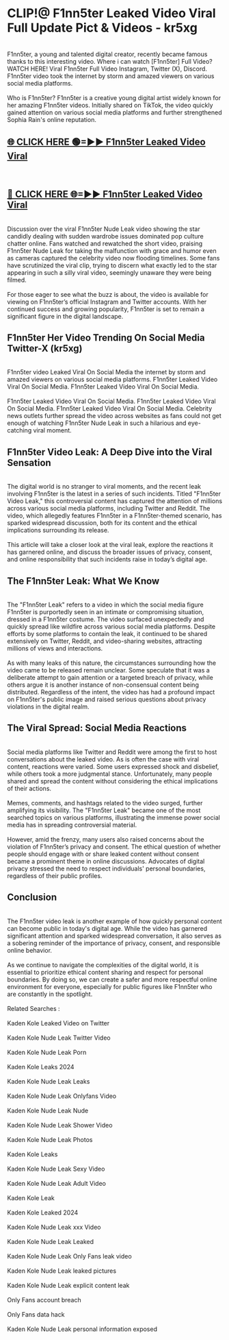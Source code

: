 # CLIP!@ F1nn5ter Leaked Video Viral Full Update Pict & Videos - kr5xg
<br>
F1nn5ter, a young and talented digital creator, recently became famous thanks to this interesting video. Where i can watch [F1nn5ter] Full Video? WATCH HERE! Viral F1nn5ter Full Video Instagram, Twitter (X), Discord. F1nn5ter video took the internet by storm and amazed viewers on various social media platforms.
<br><br>
Who is F1nn5ter? F1nn5ter is a creative young digital artist widely known for her amazing F1nn5ter videos. Initially shared on TikTok, the video quickly gained attention on various social media platforms and further strengthened Sophia Rain's online reputation.
<br>
<h2><a href="https://bestclip.site?title=F1nn5ter">🌐 CLICK HERE 🟢=►► F1nn5ter Leaked Video Viral</a></h2>
<br>
<h2><a href="https://bestclip.site?title=F1nn5ter">🔴 CLICK HERE 🌐=►► F1nn5ter Leaked Video Viral</a></h2>
<br>
Discussion over the viral F1nn5ter Nude Leak video showing the star candidly dealing with sudden wardrobe issues dominated pop culture chatter online. Fans watched and rewatched the short video, praising F1nn5ter Nude Leak for taking the malfunction with grace and humor even as cameras captured the celebrity video now flooding timelines. Some fans have scrutinized the viral clip, trying to discern what exactly led to the star appearing in such a silly viral video, seemingly unaware they were being filmed.
<br><br>
For those eager to see what the buzz is about, the video is available for viewing on F1nn5ter’s official Instagram and Twitter accounts. With her continued success and growing popularity, F1nn5ter is set to remain a significant figure in the digital landscape.
<br>
<h2>F1nn5ter Her Video Trending On Social Media Twitter-X (kr5xg)</h2>
<br>
F1nn5ter video Leaked Viral On Social Media the internet by storm and amazed viewers on various social media platforms. F1nn5ter Leaked Video Viral On Social Media. F1nn5ter Leaked Video Viral On Social Media.
<br><br>
F1nn5ter Leaked Video Viral On Social Media. F1nn5ter Leaked Video Viral On Social Media. F1nn5ter Leaked Video Viral On Social Media. Celebrity news outlets further spread the video across websites as fans could not get enough of watching F1nn5ter Nude Leak in such a hilarious and eye-catching viral moment.
<br>
<h2>F1nn5ter Video Leak: A Deep Dive into the Viral Sensation</h2>
<br>
The digital world is no stranger to viral moments, and the recent leak involving F1nn5ter is the latest in a series of such incidents. Titled "F1nn5ter Video Leak," this controversial content has captured the attention of millions across various social media platforms, including Twitter and Reddit. The video, which allegedly features F1nn5ter in a F1nn5ter-themed scenario, has sparked widespread discussion, both for its content and the ethical implications surrounding its release.
<br><br>
This article will take a closer look at the viral leak, explore the reactions it has garnered online, and discuss the broader issues of privacy, consent, and online responsibility that such incidents raise in today’s digital age.
<br>
<h2>The F1nn5ter Leak: What We Know</h2>
<br>
The "F1nn5ter Leak" refers to a video in which the social media figure F1nn5ter is purportedly seen in an intimate or compromising situation, dressed in a F1nn5ter costume. The video surfaced unexpectedly and quickly spread like wildfire across various social media platforms. Despite efforts by some platforms to contain the leak, it continued to be shared extensively on Twitter, Reddit, and video-sharing websites, attracting millions of views and interactions.
<br><br>
As with many leaks of this nature, the circumstances surrounding how the video came to be released remain unclear. Some speculate that it was a deliberate attempt to gain attention or a targeted breach of privacy, while others argue it is another instance of non-consensual content being distributed. Regardless of the intent, the video has had a profound impact on F1nn5ter's public image and raised serious questions about privacy violations in the digital realm.
<br>
<h2>The Viral Spread: Social Media Reactions</h2>
<br>
Social media platforms like Twitter and Reddit were among the first to host conversations about the leaked video. As is often the case with viral content, reactions were varied. Some users expressed shock and disbelief, while others took a more judgmental stance. Unfortunately, many people shared and spread the content without considering the ethical implications of their actions.
<br><br>
Memes, comments, and hashtags related to the video surged, further amplifying its visibility. The "F1nn5ter Leak" became one of the most searched topics on various platforms, illustrating the immense power social media has in spreading controversial material.
<br><br>
However, amid the frenzy, many users also raised concerns about the violation of F1nn5ter’s privacy and consent. The ethical question of whether people should engage with or share leaked content without consent became a prominent theme in online discussions. Advocates of digital privacy stressed the need to respect individuals' personal boundaries, regardless of their public profiles.
<br>
<h2>Conclusion</h2>
<br>
The F1nn5ter video leak is another example of how quickly personal content can become public in today's digital age. While the video has garnered significant attention and sparked widespread conversation, it also serves as a sobering reminder of the importance of privacy, consent, and responsible online behavior.
<br><br>
As we continue to navigate the complexities of the digital world, it is essential to prioritize ethical content sharing and respect for personal boundaries. By doing so, we can create a safer and more respectful online environment for everyone, especially for public figures like F1nn5ter who are constantly in the spotlight.
<br><br>
Related Searches :
<br><br>
Kaden Kole Leaked Video on Twitter
<br><br>
Kaden Kole Nude Leak Twitter Video
<br><br>
Kaden Kole Nude Leak Porn
<br><br>
Kaden Kole Leaks 2024
<br><br>
Kaden Kole Nude Leak Leaks
<br><br>
Kaden Kole Nude Leak Onlyfans Video
<br><br>
Kaden Kole Nude Leak Nude
<br><br>
Kaden Kole Nude Leak Shower Video
<br><br>
Kaden Kole Nude Leak Photos
<br><br>
Kaden Kole Leaks
<br><br>
Kaden Kole Nude Leak Sexy Video
<br><br>
Kaden Kole Nude Leak Adult Video
<br><br>
Kaden Kole Leak
<br><br>
Kaden Kole Leaked 2024
<br><br>
Kaden Kole Nude Leak xxx Video
<br><br>
Kaden Kole Nude Leak Leaked
<br><br>
Kaden Kole Nude Leak Only Fans leak video
<br><br>
Kaden Kole Nude Leak leaked pictures
<br><br>
Kaden Kole Nude Leak explicit content leak
<br><br>
Only Fans account breach
<br><br>
Only Fans data hack
<br><br>
Kaden Kole Nude Leak personal information exposed